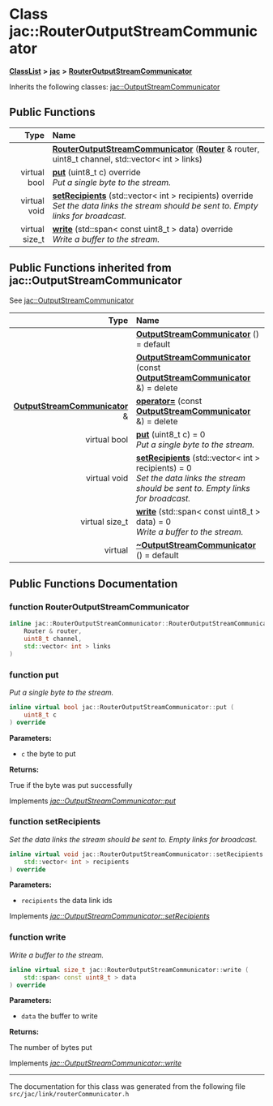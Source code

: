 
# Class jac::RouterOutputStreamCommunicator



[**ClassList**](annotated.md) **>** [**jac**](namespacejac.md) **>** [**RouterOutputStreamCommunicator**](classjac_1_1RouterOutputStreamCommunicator.md)








Inherits the following classes: [jac::OutputStreamCommunicator](classjac_1_1OutputStreamCommunicator.md)
















## Public Functions

| Type | Name |
| ---: | :--- |
|   | [**RouterOutputStreamCommunicator**](#function-routeroutputstreamcommunicator) ([**Router**](classjac_1_1Router.md) & router, uint8\_t channel, std::vector&lt; int &gt; links) <br> |
| virtual bool | [**put**](#function-put) (uint8\_t c) override<br>_Put a single byte to the stream._  |
| virtual void | [**setRecipients**](#function-setrecipients) (std::vector&lt; int &gt; recipients) override<br>_Set the data links the stream should be sent to. Empty links for broadcast._  |
| virtual size\_t | [**write**](#function-write) (std::span&lt; const uint8\_t &gt; data) override<br>_Write a buffer to the stream._  |

## Public Functions inherited from jac::OutputStreamCommunicator

See [jac::OutputStreamCommunicator](classjac_1_1OutputStreamCommunicator.md)

| Type | Name |
| ---: | :--- |
|   | [**OutputStreamCommunicator**](#function-outputstreamcommunicator-12) () = default<br> |
|   | [**OutputStreamCommunicator**](#function-outputstreamcommunicator-22) (const [**OutputStreamCommunicator**](classjac_1_1OutputStreamCommunicator.md) &) = delete<br> |
|  [**OutputStreamCommunicator**](classjac_1_1OutputStreamCommunicator.md) & | [**operator=**](#function-operator) (const [**OutputStreamCommunicator**](classjac_1_1OutputStreamCommunicator.md) &) = delete<br> |
| virtual bool | [**put**](#function-put) (uint8\_t c) = 0<br>_Put a single byte to the stream._  |
| virtual void | [**setRecipients**](#function-setrecipients) (std::vector&lt; int &gt; recipients) = 0<br>_Set the data links the stream should be sent to. Empty links for broadcast._  |
| virtual size\_t | [**write**](#function-write) (std::span&lt; const uint8\_t &gt; data) = 0<br>_Write a buffer to the stream._  |
| virtual  | [**~OutputStreamCommunicator**](#function-outputstreamcommunicator) () = default<br> |















## Public Functions Documentation


### function RouterOutputStreamCommunicator 

```C++
inline jac::RouterOutputStreamCommunicator::RouterOutputStreamCommunicator (
    Router & router,
    uint8_t channel,
    std::vector< int > links
) 
```




### function put 

_Put a single byte to the stream._ 
```C++
inline virtual bool jac::RouterOutputStreamCommunicator::put (
    uint8_t c
) override
```





**Parameters:**


* `c` the byte to put 



**Returns:**

True if the byte was put successfully 





        
Implements [*jac::OutputStreamCommunicator::put*](classjac_1_1OutputStreamCommunicator.md#function-put)


### function setRecipients 

_Set the data links the stream should be sent to. Empty links for broadcast._ 
```C++
inline virtual void jac::RouterOutputStreamCommunicator::setRecipients (
    std::vector< int > recipients
) override
```





**Parameters:**


* `recipients` the data link ids 




        
Implements [*jac::OutputStreamCommunicator::setRecipients*](classjac_1_1OutputStreamCommunicator.md#function-setrecipients)


### function write 

_Write a buffer to the stream._ 
```C++
inline virtual size_t jac::RouterOutputStreamCommunicator::write (
    std::span< const uint8_t > data
) override
```





**Parameters:**


* `data` the buffer to write 



**Returns:**

The number of bytes put 





        
Implements [*jac::OutputStreamCommunicator::write*](classjac_1_1OutputStreamCommunicator.md#function-write)


------------------------------
The documentation for this class was generated from the following file `src/jac/link/routerCommunicator.h`